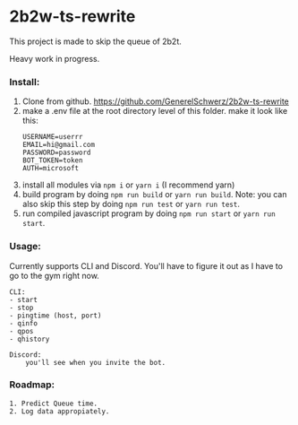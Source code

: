 # 2b2w-ts-rewrite

This project is made to skip the queue of 2b2t.

Heavy work in progress.


### Install:
1. Clone from github. https://github.com/GenerelSchwerz/2b2w-ts-rewrite
2. make a .env file at the root directory level of this folder.
    make it look like this:
    ```
    USERNAME=userrr
    EMAIL=hi@gmail.com
    PASSWORD=password
    BOT_TOKEN=token
    AUTH=microsoft
    ```
3. install all modules via ``npm i`` or ``yarn i`` (I recommend yarn)
4. build program by doing ``npm run build`` or ``yarn run build``.
    Note: you can also skip this step by doing ``npm run test`` or ``yarn run test``.
5. run compiled javascript program by doing ``npm run start`` or ``yarn run start``.


### Usage:
Currently supports CLI and Discord. You'll have to figure it out as I have to go to the gym right now.

    CLI:
    - start
    - stop
    - pingtime (host, port)
    - qinfo
    - qpos
    - qhistory

    Discord:
        you'll see when you invite the bot.


### Roadmap:
    1. Predict Queue time.
    2. Log data appropiately.
